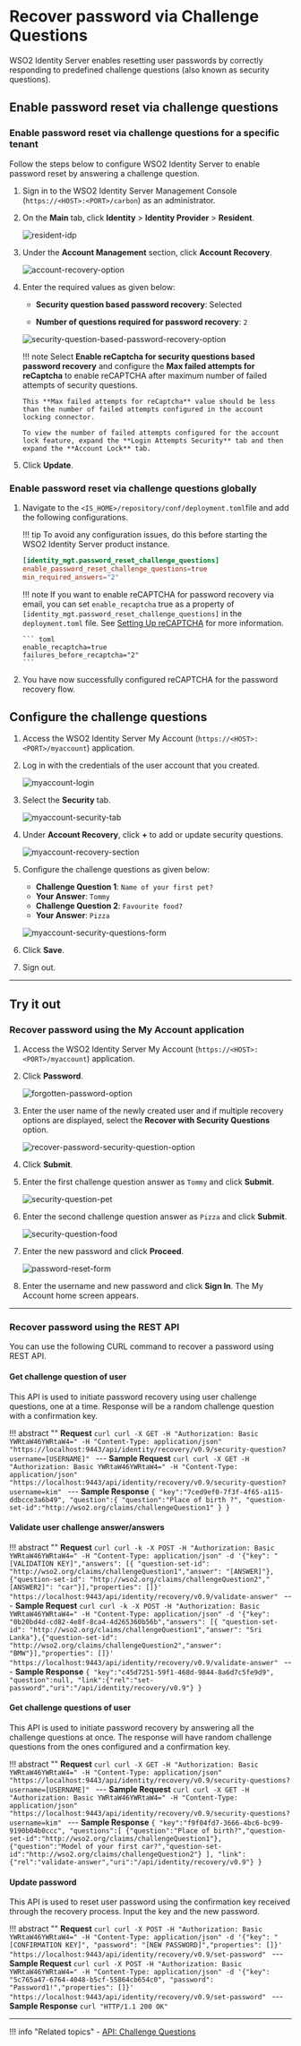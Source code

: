 # Recover password via Challenge Questions

WSO2 Identity Server enables resetting user passwords by correctly responding to predefined challenge questions (also known as security questions).

## Enable password reset via challenge questions

### Enable password reset via challenge questions for a specific tenant

Follow the steps below to configure WSO2 Identity Server to enable password reset by answering a challenge question.  

1.  Sign in to the WSO2 Identity Server Management Console (`https://<HOST>:<PORT>/carbon`) as an administrator. 	  

2.  On the **Main** tab, click **Identity** > **Identity Provider** > **Resident**.

	![resident-idp](/docs/assets/img/resident-idp.png)  

3.	Under the **Account Management** section, click **Account Recovery**.

	![account-recovery-option](/docs/assets/img/account-recovery-option.png)  	

4.	Enter the required values as given below:

	-	**Security question based password recovery**: Selected

	-	**Number of questions required for password recovery**: `2` 
	
	![security-question-based-password-recovery-option](/docs/assets/img/security-question-based-password-recovery-option.png)

    !!! note
        Select **Enable reCaptcha for security questions based password recovery** and configure the **Max failed attempts for reCaptcha** to enable reCAPTCHA after maximum number of failed attempts of security questions.

        This **Max failed attempts for reCaptcha** value should be less than the number of failed attempts configured in the account locking connector.
        
        To view the number of failed attempts configured for the account lock feature, expand the **Login Attempts Security** tab and then expand the **Account Lock** tab.

5.	Click **Update**. 

### Enable password reset via challenge questions globally

1.  Navigate to the `<IS_HOME>/repository/conf/deployment.toml`file and add the following configurations.

    !!! tip
        To avoid any configuration issues, do this before starting the WSO2 Identity Server product instance.
    

    ```toml
    [identity_mgt.password_reset_challenge_questions]
    enable_password_reset_challenge_questions=true
    min_required_answers="2"      
    ```

    !!! note
        If you want to enable reCAPTCHA for password recovery via email, you can set `enable_recaptcha` true as a property of `[identity_mgt.password_reset_challenge_questions]` in the `deployment.toml` file. See [Setting Up reCAPTCHA](/docs/deploy/configure-recaptcha) for more information.

        ``` toml
        enable_recaptcha=true
        failures_before_recaptcha="2"
        ```

2.  You have now successfully configured reCAPTCHA for the password recovery flow.

## Configure the challenge questions

1. Access the WSO2 Identity Server My Account (`https://<HOST>:<PORT>/myaccount`) application.		

2.	Log in with the credentials of the user account that you created.

	![myaccount-login](/docs/assets/img/myaccount-login.png)
 
3. Select the **Security** tab.

    ![myaccount-security-tab](/docs/assets/img/myaccount-security-tab.png)

3.	Under **Account Recovery**, click **+** to add or update security questions.

	![myaccount-recovery-section](/docs/assets/img/myaccount-recovery-section.png)

4.	Configure the challenge questions as given below:

	-	**Challenge Question 1**: `Name of your first pet?`
	-	**Your Answer**: `Tommy`
	-	**Challenge Question 2**: `Favourite food?`
	-	**Your Answer**: `Pizza`

    ![myaccount-security-questions-form](/docs/assets/img/security-questions-form.png)
    
5. Click **Save**.

6. Sign out.  

---

## Try it out

### Recover password using the My Account application

1. Access the WSO2 Identity Server My Account (`https://<HOST>:<PORT>/myaccount`) application.

2.	Click **Password**.

    ![forgotten-password-option](/docs/assets/img/forgotten-password-option.png)

3.	Enter the user name of the newly created user and if multiple recovery options are displayed, select the **Recover with Security Questions** option.

    ![recover-password-security-question-option](/docs/assets/img/recover-password-security-question-option.png)
    
4.	Click **Submit**. 

5.	Enter the first challenge question answer as `Tommy` and click **Submit**.

    ![security-question-pet](/docs/assets/img/security-question-pet.png)

6.	Enter the second challenge question answer as `Pizza` and click **Submit**.

	![security-question-food](/docs/assets/img/security-question-food.png)  

7.	Enter the new password and click **Proceed**.

    ![password-reset-form](/docs/assets/img/password-reset-form.png) 

8.	Enter the username and new password and click **Sign In**. The My Account home screen appears. 

---

### Recover password using the REST API

You can use the following CURL command to recover a password using REST API. 

#### Get challenge question of user

This API is used to initiate password recovery using user challenge questions, one at a time. Response will be a random challenge question with a confirmation key.

!!! abstract ""
    **Request**
    ```curl
    curl -X GET -H "Authorization: Basic YWRtaW46YWRtaW4=" -H "Content-Type: application/json"  "https://localhost:9443/api/identity/recovery/v0.9/security-question?username=[USERNAME]"
    ```
    ---
    **Sample Request**
    ```curl
    curl -X GET -H "Authorization: Basic YWRtaW46YWRtaW4=" -H "Content-Type: application/json"  "https://localhost:9443/api/identity/recovery/v0.9/security-question?username=kim"
    ```
    ---
    **Sample Response**
    ```
    {
        "key":"7ced9ef0-7f3f-4f65-a115-ddbcce3a6b49",
        "question":{
            "question":"Place of birth ?",
            "question-set-id":"http://wso2.org/claims/challengeQuestion1"
        }
    }
    ```

#### Validate user challenge answer/answers

!!! abstract ""
    **Request**
    ```curl
    curl -k -X POST -H "Authorization: Basic YWRtaW46YWRtaW4=" -H "Content-Type: application/json" -d '{"key": "[VALIDATION KEY]","answers": [{ "question-set-id": "http://wso2.org/claims/challengeQuestion1","answer": "[ANSWER]"},{"question-set-id": "http://wso2.org/claims/challengeQuestion2","[ANSWER2]": "car"}],"properties": []}' "https://localhost:9443/api/identity/recovery/v0.9/validate-answer"
    ```
    ---
    **Sample Request**
    ```curl
    curl -k -X POST -H "Authorization: Basic YWRtaW46YWRtaW4=" -H "Content-Type: application/json" -d '{"key": "0b20bd4d-cd82-4e8f-8ca4-4d265360b56b","answers": [{ "question-set-id": "http://wso2.org/claims/challengeQuestion1","answer": "Sri Lanka"},{"question-set-id": "http://wso2.org/claims/challengeQuestion2","answer": "BMW"}],"properties": []}' "https://localhost:9443/api/identity/recovery/v0.9/validate-answer"
    ```
    ---
    **Sample Response**
    ```
    {
        "key":"c45d7251-59f1-468d-9844-8a6d7c5fe9d9",
        "question":null,
        "link":{"rel":"set-password","uri":"/api/identity/recovery/v0.9"}
    }              
    ```

#### Get challenge questions of user

This API is used to initiate password recovery by answering all the challenge questions at once. The response will have random challenge questions from the ones configured and a confirmation key.

!!! abstract ""
    **Request**
    ```curl
    curl -X GET -H "Authorization: Basic YWRtaW46YWRtaW4=" -H "Content-Type: application/json"  "https://localhost:9443/api/identity/recovery/v0.9/security-questions?username=[USERNAME]"
    ```
    ---
    **Sample Request**
    ```curl
    curl -X GET -H "Authorization: Basic YWRtaW46YWRtaW4=" -H "Content-Type: application/json"  "https://localhost:9443/api/identity/recovery/v0.9/security-questions?username=kim"
    ```
    ---
    **Sample Response**
    ```
    {
        "key":"f9f04fd7-3666-4bc6-bc99-9190b04b0ccc",
        "questions":[
            {"question":"Place of birth?","question-set-id":"http://wso2.org/claims/challengeQuestion1"},
            {"question":"Model of your first car?","question-set-id":"http://wso2.org/claims/challengeQuestion2"}
        ],
        "link":{"rel":"validate-answer","uri":"/api/identity/recovery/v0.9"}
    }
    ```

#### Update password

This API is used to reset user password using the confirmation key received through the recovery process. Input the key and the new password.

!!! abstract ""
    **Request**
    ```curl
    curl -X POST -H "Authorization: Basic YWRtaW46YWRtaW4=" -H "Content-Type: application/json" -d '{"key": "[CONFIRMATION KEY]", "password": "[NEW PASSWORD]","properties": []}' "https://localhost:9443/api/identity/recovery/v0.9/set-password"
    ```
    ---
    **Sample Request**
    ```curl
    curl -X POST -H "Authorization: Basic YWRtaW46YWRtaW4=" -H "Content-Type: application/json" -d '{"key": "5c765a47-6764-4048-b5cf-55864cb654c0", "password": "Password1!","properties": []}' "https://localhost:9443/api/identity/recovery/v0.9/set-password"
    ```
    ---
    **Sample Response**
    ```curl
    "HTTP/1.1 200 OK"        
    ```

<!--- 
## Manage challenge questions using SOAP APIs

The following are some of the operations related to challenge questions that you can perform using SOAP APIs.

### getAllChallengeQuestions

This is used to retrieve all the challenge questions at once. 

<table>
    <tbody>        
        <tr class="even">
            <th>Description</th>
            <td>This operation retrieves all the challenge questions.</td>
        </tr>
        <tr class="odd">
            <th>Permission Level</th>
            <td>/permission/admin/login</td>  
        </tr>
        <tr class="even">
            <th>Request</th>
            <td>
               <div style="width: 100%; display: block; overflow: auto;">
               <pre><code>&lt;soapenv:Envelope xmlns:soapenv="http://schemas.xmlsoap.org/soap/envelope/" xmlns:ser="http://services.mgt.identity.carbon.wso2.org"&gt;
&lt;soapenv:Header/&gt;
&lt;soapenv:Body&gt;
   &lt;ser:getAllChallengeQuestions/&gt;
&lt;/soapenv:Body&gt;
&lt;/soapenv:Envelope&gt;</code></pre>
             </div>
            </td>
        </tr>        
    </tbody>    
</table>


### getUserChallengeQuestion

This is used to retrieve a particular question using the question ID. 

<table>
    <tbody>        
        <tr class="even">
            <th>Description</th>
            <td>This operation retrieves the challenge question for the user.</td>
        </tr>
        <tr class="odd">
            <th>Permission Level</th>
            <td>/permission/admin/login</td>  
        </tr>
        <tr class="even">
            <th>Input Parameters</th>
            <td>
               <ul>
                  <li><code>userName</code> <code>[String]</code>: This is the user name of the user.</li>
                  <li><code>confirmation</code> <code>[String]</code>: This is the confirmation code that is sent to the user.</li>
                  <li><code>questionId</code> <code>[String]</code>: This is the question ID.</li>
               </ul>
            </td>           
        </tr>
        <tr class="odd">
            <th>Request</th>
            <td>
               <div style="width: 100%; display: block; overflow: auto;">
               <pre><code>&lt;soapenv:Envelope xmlns:soapenv="http://schemas.xmlsoap.org/soap/envelope/" xmlns:ser="http://services.mgt.identity.carbon.wso2.org"&gt;
&lt;soapenv:Header/&gt;
&lt;soapenv:Body&gt;
   &lt;ser:getUserChallengeQuestion&gt;
      &lt;!--Optional:--&gt;
      &lt;ser:userName&gt;&lt;/ser:userName&gt;
      &lt;!--Optional:--&gt;
      &lt;ser:confirmation&gt;&lt;/ser:confirmation&gt;
      &lt;!--Optional:--&gt;
      &lt;ser:questionId&gt;&lt;/ser:questionId&gt;
   &lt;/ser:getUserChallengeQuestion&gt;
&lt;/soapenv:Body&gt;
&lt;/soapenv:Envelope&gt;</code></pre>
             </div>
            </td>
        </tr>        
    </tbody>    
</table>


### getUserChallengeQuestionIds

This is used to retrieve all the question IDs. 

<table>
    <tbody>        
        <tr class="even">
            <th>Description</th>
            <td>This operation retrieves the challenge question IDs.</td>
        </tr>
        <tr class="odd">
            <th>Permission Level</th>
            <td>/permission/admin/login</td>  
        </tr>
        <tr class="even">
            <th>Input Parameters</th>
            <td>
               <ul>
                  <li><code>userName</code> <code>[String]</code>: This is the user name of the user.</li>
                  <li><code>confirmation</code> <code>[String]</code>: This is the confirmation code send to the user.</li>
               </ul>                        
            </td>
        </tr>
        <tr>
            <th>Request</th>
            <td>
               <div style="width: 100%; display: block; overflow: auto;">
               <pre><code>&lt;soapenv:Envelope xmlns:soapenv="http://schemas.xmlsoap.org/soap/envelope/" xmlns:ser="http://services.mgt.identity.carbon.wso2.org"&gt;
&lt;soapenv:Header/&gt;
&lt;soapenv:Body&gt;
   &lt;ser:getUserChallengeQuestionIds&gt;
      &lt;!--Optional:--&gt;
      &lt;ser:username&gt;&lt;/ser:username&gt;
      &lt;!--Optional:--&gt;
      &lt;ser:confirmation&gt;?&lt;/ser:confirmation&gt;
   &lt;/ser:getUserChallengeQuestionIds&gt;
&lt;/soapenv:Body&gt;
&lt;/soapenv:Envelope&gt;</code></pre>
             </div>
         </td>
        </tr>        
    </tbody>    
</table>


### verifyUserChallengeAnswer

This is used to validate the responses given by the user against the existing values to confirm that they have been correctly answered. 

<table>
    <tbody>        
        <tr class="even">
            <th>Description</th>
            <td>This operation verifies the user against the challenge question.</td>
        </tr>
        <tr class="odd">
            <th>Permission Level</th>
            <td>/permission/admin/login</td>  
        </tr>
        <tr class="even">
            <th>Input Parameters</th>
            <td>
               <ul>
                  <li><code>userName</code> <code>[String]</code>: This is the user name.</li>
                  <li><code>confirmation</code> <code>[String]</code>: This is the confirmation code that is sent to the user.</li>
                  <li><code>questionId</code> <code>[String]</code>: This is the question ID.</li>
                  <li><code>answer</code> <code>[String]</code>: This is the answer to the question.</li>                  
               </ul>             
            </td>
        </tr>
        <tr>
            <th>Request</th>
            <td>
               <div style="width: 100%; display: block; overflow: auto;">
               <pre><code>&lt;soapenv:Envelope xmlns:soapenv="http://schemas.xmlsoap.org/soap/envelope/" xmlns:ser="http://services.mgt.identity.carbon.wso2.org"&gt;
&lt;soapenv:Header/&gt;
&lt;soapenv:Body&gt;
   &lt;ser:verifyUserChallengeAnswer&gt;
      &lt;!--Optional:--&gt;
      &lt;ser:userName&gt;&lt;/ser:userName&gt;
      &lt;!--Optional:--&gt;
      &lt;ser:confirmation&gt;&lt;/ser:confirmation&gt;
      &lt;!--Optional:--&gt;
      &lt;ser:questionId&gt;&lt;/ser:questionId&gt;
      &lt;!--Optional:--&gt;
      &lt;ser:answer&gt;&lt;/ser:answer&gt;
   &lt;/ser:verifyUserChallengeAnswer&gt;
&lt;/soapenv:Body&gt;
&lt;/soapenv:Envelope&gt;</code></pre>
             </div>
         </td>
        </tr>        
    </tbody>    
</table>

-->

---

!!! info "Related topics"
    - [API: Challenge Questions](/docs/apis/restapis/challenge-questions.yaml)
